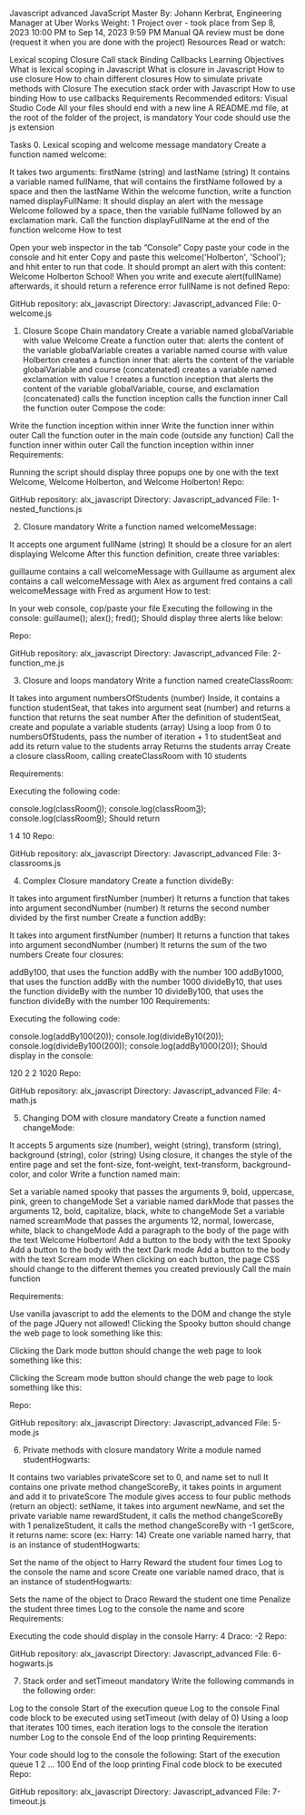 Javascript advanced
JavaScript
 Master
 By: Johann Kerbrat, Engineering Manager at Uber Works
 Weight: 1
 Project over - took place from Sep 8, 2023 10:00 PM to Sep 14, 2023 9:59 PM
 Manual QA review must be done (request it when you are done with the project)
Resources
Read or watch:

Lexical scoping
Closure
Call stack
Binding
Callbacks
Learning Objectives
What is lexical scoping in Javascript
What is closure in Javascript
How to use closure
How to chain different closures
How to simulate private methods with Closure
The execution stack order with Javascript
How to use binding
How to use callbacks
Requirements
Recommended editors: Visual Studio Code
All your files should end with a new line
A README.md file, at the root of the folder of the project, is mandatory
Your code should use the js extension

Tasks
0. Lexical scoping and welcome message
mandatory
Create a function named welcome:

It takes two arguments: firstName (string) and lastName (string)
It contains a variable named fullName, that will contains the firstName followed by a space and then the lastName
Within the welcome function, write a function named displayFullName:
It should display an alert with the message Welcome followed by a space, then the variable fullName followed by an exclamation mark.
Call the function displayFullName at the end of the function welcome
How to test

Open your web inspector in the tab “Console”
Copy paste your code in the console and hit enter
Copy and paste this welcome('Holberton', 'School'); and hhit enter to run that code. It should prompt an alert with this content: Welcome Holberton School!
When you write and execute alert(fullName) afterwards, it should return a reference error fullName is not defined
Repo:

GitHub repository: alx_javascript
Directory: Javascript_advanced
File: 0-welcome.js

1. Closure Scope Chain
mandatory
Create a variable named globalVariable with value Welcome
Create a function outer that:
alerts the content of the variable globalVariable
creates a variable named course with value Holberton
creates a function inner that:
alerts the content of the variable globalVariable and course (concatenated)
creates a variable named exclamation with value !
creates a function inception that alerts the content of the variable globalVariable, course, and exclamation (concatenated)
calls the function inception
calls the function inner
Call the function outer
Compose the code:

Write the function inception within inner
Write the function inner within outer
Call the function outer in the main code (outside any function)
Call the function inner within outer
Call the function inception within inner
Requirements:

Running the script should display three popups one by one with the text Welcome, Welcome Holberton, and Welcome Holberton!
Repo:

GitHub repository: alx_javascript
Directory: Javascript_advanced
File: 1-nested_functions.js

2. Closure
mandatory
Write a function named welcomeMessage:

It accepts one argument fullName (string)
It should be a closure for an alert displaying Welcome <fullName>
After this function definition, create three variables:

guillaume contains a call welcomeMessage with Guillaume as argument
alex contains a call welcomeMessage with Alex as argument
fred contains a call welcomeMessage with Fred as argument
How to test:

In your web console, cop/paste your file
Executing the following in the console:
guillaume();
alex();
fred();
Should display three alerts like below:







Repo:

GitHub repository: alx_javascript
Directory: Javascript_advanced
File: 2-function_me.js

3. Closure and loops
mandatory
Write a function named createClassRoom:

It takes into argument numbersOfStudents (number)
Inside, it contains a function studentSeat, that takes into argument seat (number) and returns a function that returns the seat number
After the definition of studentSeat, create and populate a variable students (array)
Using a loop from 0 to numbersOfStudents, pass the number of iteration + 1 to studentSeat and add its return value to the students array
Returns the students array
Create a closure classRoom, calling createClassRoom with 10 students

Requirements:

Executing the following code:

console.log(classRoom[0]());
console.log(classRoom[3]());
console.log(classRoom[9]());
Should return

1
4
10
Repo:

GitHub repository: alx_javascript
Directory: Javascript_advanced
File: 3-classrooms.js

4. Complex Closure
mandatory
Create a function divideBy:

It takes into argument firstNumber (number)
It returns a function that takes into argument secondNumber (number)
It returns the second number divided by the first number
Create a function addBy:

It takes into argument firstNumber (number)
It returns a function that takes into argument secondNumber (number)
It returns the sum of the two numbers
Create four closures:

addBy100, that uses the function addBy with the number 100
addBy1000, that uses the function addBy with the number 1000
divideBy10, that uses the function divideBy with the number 10
divideBy100, that uses the function divideBy with the number 100
Requirements:

Executing the following code:

console.log(addBy100(20));
console.log(divideBy10(20));
console.log(divideBy100(200));
console.log(addBy1000(20));
Should display in the console:

120
2
2
1020
Repo:

GitHub repository: alx_javascript
Directory: Javascript_advanced
File: 4-math.js

5. Changing DOM with closure
mandatory
Create a function named changeMode:

It accepts 5 arguments size (number), weight (string), transform (string), background (string), color (string)
Using closure, it changes the style of the entire page and set the font-size, font-weight, text-transform, background-color, and color
Write a function named main:

Set a variable named spooky that passes the arguments 9, bold, uppercase, pink, green to changeMode
Set a variable named darkMode that passes the arguments 12, bold, capitalize, black, white to changeMode
Set a variable named screamMode that passes the arguments 12, normal, lowercase, white, black to changeMode
Add a paragraph to the body of the page with the text Welcome Holberton!
Add a button to the body with the text Spooky
Add a button to the body with the text Dark mode
Add a button to the body with the text Scream mode
When clicking on each button, the page CSS should change to the different themes you created previously
Call the main function

Requirements:

Use vanilla javascript to add the elements to the DOM and change the style of the page
JQuery not allowed!
Clicking the Spooky button should change the web page to look something like this:



Clicking the Dark mode button should change the web page to look something like this:



Clicking the Scream mode button should change the web page to look something like this:



Repo:

GitHub repository: alx_javascript
Directory: Javascript_advanced
File: 5-mode.js

6. Private methods with closure
mandatory
Write a module named studentHogwarts:

It contains two variables privateScore set to 0, and name set to null
It contains one private method changeScoreBy, it takes points in argument and add it to privateScore
The module gives access to four public methods (return an object):
setName, it takes into argument newName, and set the private variable name
rewardStudent, it calls the method changeScoreBy with 1
penalizeStudent, it calls the method changeScoreBy with -1
getScore, it returns name: score (ex: Harry: 14)
Create one variable named harry, that is an instance of studentHogwarts:

Set the name of the object to Harry
Reward the student four times
Log to the console the name and score
Create one variable named draco, that is an instance of studentHogwarts:

Sets the name of the object to Draco
Reward the student one time
Penalize the student three times
Log to the console the name and score
Requirements:

Executing the code should display in the console
Harry: 4
Draco: -2
Repo:

GitHub repository: alx_javascript
Directory: Javascript_advanced
File: 6-hogwarts.js

7. Stack order and setTimeout
mandatory
Write the following commands in the following order:

Log to the console Start of the execution queue
Log to the console Final code block to be executed using setTimeout (with delay of 0)
Using a loop that iterates 100 times, each iteration logs to the console the iteration number
Log to the console End of the loop printing
Requirements:

Your code should log to the console the following:
Start of the execution queue
1
2
...
100
End of the loop printing
Final code block to be executed
Repo:

GitHub repository: alx_javascript
Directory: Javascript_advanced
File: 7-timeout.js